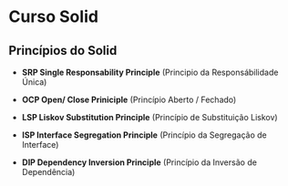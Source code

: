 # **Curso Solid**

## **Princípios do Solid**

* **SRP Single Responsability Principle** (Principio da Responsábilidade Única)

* **OCP Open/ Close Priniciple** (Princípio Aberto / Fechado)

* **LSP Liskov Substitution Principle** (Princípio de Substituição Liskov)

* **ISP Interface Segregation Principle** (Princípio da Segregação de Interface)

* **DIP Dependency Inversion Principle** (Princípio da Inversão de Dependência)
